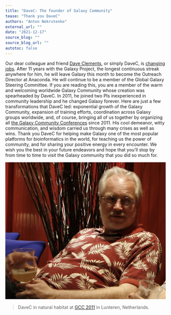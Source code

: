 ```yaml
---
title: "DaveC: The founder of Galaxy Community"
tease: "Thank you DaveC"
authors: "Anton Nekrutenko"
external_url: ""
date: "2021-12-17"
source_blog: ""
source_blog_url: ""
autotoc: false
---
```


Our dear colleague and friend [Dave Clements](https://galaxyproject.org/people/dave-clements/), or simply DaveC, is [changing jobs](https://galaxyproject.org/blog/2021-12-clements/). After 11 years with the Galaxy Project, the longest continuous streak anywhere for him, he will leave Galaxy this month to become the Outreach Director at Anaconda. He will continue to be a member of the Global Galaxy Steering Committee. If you are reading this, you are a member of the warm and welcoming worldwide Galaxy Community whose creation was spearheaded by DaveC.  In 2011, he joined two PIs inexperienced in community leadership and he changed Galaxy forever. Here are just a few transformations that DaveC led: exponential growth of the Galaxy Community, expansion of training efforts, coordination across Galaxy groups worldwide, and, of course, bringing all of us together by organizing all [the Galaxy Community Conferences](https://galaxyproject.org/gcc/) since 2011. His cool demeanor, witty communication, and wisdom carried us through many crises as well as wins. Thank you DaveC for helping make Galaxy one of the most popular platforms for bioinformatics in the world, for teaching us the power of community, and for sharing your positive energy in every encounter. We wish you the best in your future endeavors and hope that you’ll stop by from time to time to visit the Galaxy community that you did so much for.

![Dave C at GCC 2011](dave_gcc2011.png)
> DaveC in natural habitat at [GCC 2011](https://galaxyproject.org/gcc2011/Home.html) in Lunteren, Netherlands.
